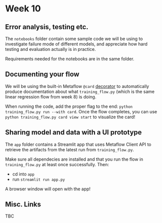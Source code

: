 # Week 10

## Error analysis, testing etc.

The `notebooks` folder contain some sample code we will be using to investigate failure mode of different models, and appreciate how hard testing and evaluation actually is in practice.

Requirements needed for the notebooks are in the same folder.

## Documenting your flow

We will be using the built-in Metaflow `@card` [decorator](https://docs.metaflow.org/metaflow/visualizing-results/effortless-task-inspection-with-default-cards) to automatically produce documentation about what `training_flow.py` (which is the same linear regression flow from week 8) is doing.

When running the code, add the proper flag to the end: `python training_flow.py run --with card`. Once the flow completes, you can use `python training_flow.py card view start` to visualize the card!

## Sharing model and data with a UI prototype

The `app` folder contains a Streamlit app that uses Metaflow Client API to retrieve the artifacts from the latest run from `training_flow.py`.

Make sure all dependecies are installed and that you run the flow in `training_flow.py` at least once successfully. Then:

* cd into `app`
* run `streamlit run app.py`

A browser window will open with the app!

## Misc. Links

TBC